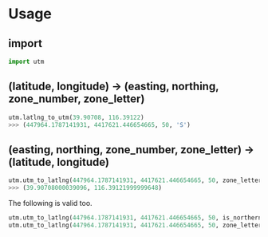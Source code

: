 # Usage

## import
```python
import utm

```

## (latitude, longitude) -> (easting, northing, zone_number, zone_letter)
```python
utm.latlng_to_utm(39.90708, 116.39122)
>>> (447964.1787141931, 4417621.446654665, 50, 'S')
```

## (easting, northing, zone_number, zone_letter) -> (latitude, longitude)
```python
utm.utm_to_latlng(447964.1787141931, 4417621.446654665, 50, zone_letter='S')
>>> (39.90708000039096, 116.39121999999648)
```

The following is valid too.
```python
utm.utm_to_latlng(447964.1787141931, 4417621.446654665, 50, is_northern=True)
utm.utm_to_latlng(447964.1787141931, 4417621.446654665, 50, zone_letter='S', is_northern=True)
```
